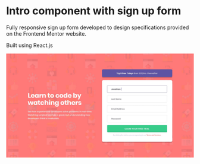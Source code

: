 # Intro component with sign up form

Fully responsive sign up form developed to design specifications provided on the Frontend Mentor website.

Built using React.js

![](src/images/desktop-design.jpg)
